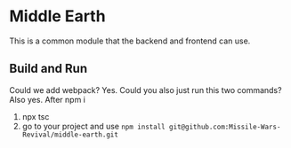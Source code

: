# Middle Earth
This is a common module that the backend and frontend can use.

## Build and Run
Could we add webpack? Yes. Could you also just run this two commands? Also yes.
After npm i
1. npx tsc
2. go to your project and use `npm install git@github.com:Missile-Wars-Revival/middle-earth.git`